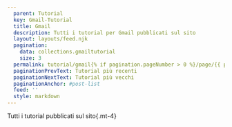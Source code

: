 ```yaml
---
  parent: Tutorial
  key: Gmail-Tutorial
  title: Gmail
  description: Tutti i tutorial per Gmail pubblicati sul sito
  layout: layouts/feed.njk
  pagination:
    data: collections.gmailtutorial
    size: 3
  permalink: tutorial/gmail{% if pagination.pageNumber > 0 %}/page/{{ pagination.pageNumber }}{% endif %}/
  paginationPrevText: Tutorial più recenti
  paginationNextText: Tutorial più vecchi
  paginationAnchor: #post-list
  feed: ''
  style: markdown
---
```


Tutti i tutorial pubblicati sul sito{.mt-4}

<div id="post-list" class="heading">
</div>
